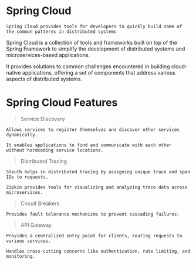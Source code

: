 # Spring Cloud

```
Spring Cloud provides tools for developers to quickly build some of the common patterns in distributed systems
```

Spring Cloud is a collection of tools and frameworks built on top of the Spring Framework to simplify the development of distributed systems and microservices-based applications. 

It provides solutions to common challenges encountered in building cloud-native applications, offering a set of components that address various aspects of distributed systems.

# Spring Cloud Features
> Service Discovery
```
Allows services to register themselves and discover other services dynamically.

It enables applications to find and communicate with each other without hardcoding service locations.
```
>Distributed Tracing
```
Sleuth helps in distributed tracing by assigning unique trace and span IDs to requests.

Zipkin provides tools for visualizing and analyzing trace data across microservices.
```
>Circuit Breakers
```
Provides fault tolerance mechanisms to prevent cascading failures.
```
>API Gateway
```
Provides a centralized entry point for clients, routing requests to various services.

Handles cross-cutting concerns like authentication, rate limiting, and monitoring.
```

